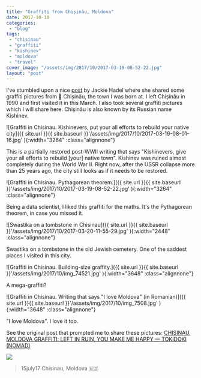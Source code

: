 ```yaml
---
title: "Graffiti from Chișinău, Moldova"
date: 2017-10-10
categories: 
 - "blog"
tags: 
 - "chisinau"
 - "graffiti"
 - "kishinev"
 - "moldova"
 - "travel"
cover_image: "/assets/img/2017/10/2017-03-19-08-52-22.jpg"
layout: "post"
---
```


I've stumbled upon a nice [post](http://jacquelinemhadel.com/2017/07/16/chisinau-moldova-graffiti-left-in-ruin-you-make-me-happy/) by Jackie Hadel where she shared some graffiti pictures from  Chișinău, the town I was born at. I left Chișinău in 1990 and first visited it in this March. I also took several graffiti pictures which I will share here. Chișinău is also known by its Russian name Kishinev.

![Graffiti in Chisinau. Kishinevers, put your all efforts to rebuild your native city]({{ site.url }}{{ site.baseurl }}'/assets/img/2017/10/2017-03-19-08-01-16.jpg' ){:width="3264" :class="alignnone"}

This is a partially restored post-WWII writing that says "Kishinevers, give your all efforts to rebuild [your] native town". Kishinev was ruined almost completely during the World War II. Right now, after the USSR collapse more than 25 years ago, the city still looks as if it needs to be restored.

![Graffiti in Chisinau. Pythagorean theorem.]({{ site.url }}{{ site.baseurl }}'/assets/img/2017/10/2017-03-19-08-52-22.jpg' ){:width="3264" :class="alignnone"}

Being a data scientist, I liked this graffiti for the maths. It's the Pythagorean theorem, in case you missed it.

![Swastika on a tombstone in Chisinau]({{ site.url }}{{ site.baseurl }}'/assets/img/2017/10/2017-03-20-11-55-29.jpg' ){:width="2448" :class="alignnone"}

Swastika on a tombstone in the old Jewish cemetery. One of the saddest places I visited in this city.

![Graffiti in Chisinau. Building-size graffity.]({{ site.url }}{{ site.baseurl }}'/assets/img/2017/10/img_74521.jpg' ){:width="3648" :class="alignnone"}

A mega-graffiti?

![Graffiti in Chisinau. Writing that says "I love Moldova" (in Romanian)]({{ site.url }}{{ site.baseurl }}'/assets/img/2017/10/img_7508.jpg' ){:width="3648" :class="alignnone"}

"I love Moldova". I love it too.

See the original post that prompted me to share these pictures: [CHISINAU, MOLDOVA GRAFFITI: LEFT IN RUIN, YOU MAKE ME HAPPY — TOKIDOKI (NOMAD)](http://jacquelinemhadel.com/2017/07/16/chisinau-moldova-graffiti-left-in-ruin-you-make-me-happy/)

[![](https://jacquelinemhadel.files.wordpress.com/2017/07/img_4901.jpg?quality=80&strip=info&w=1600)](http://jacquelinemhadel.com/2017/07/16/chisinau-moldova-graffiti-left-in-ruin-you-make-me-happy/)

> 15july17 Chisinau, Moldova 🇲🇩


 

 
